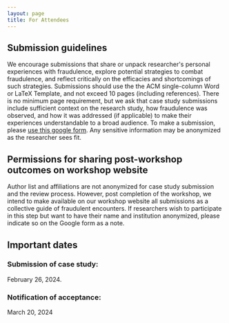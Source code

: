 ```yaml
---
layout: page
title: For Attendees
---
```

## Submission guidelines
We encourage submissions that share or unpack researcher's personal experiences with fraudulence, explore potential strategies to combat fraudulence, and reflect critically on
the efficacies and shortcomings of such strategies. Submissions should use the the ACM single-column Word or LaTeX Template, and not exceed 10 pages (including references). There is no minimum page requirement, but we ask that case study submissions include sufficient context on the research study, how fraudulence was observed, and how it was addressed (if applicable) to make their experiences understandable to a broad audience. To make a submission, please [use this google form](https://forms.gle/u2egyAo4wjZMNS6QA). Any sensitive information may be anonymized as the researcher sees fit.

## Permissions for sharing post-workshop outcomes on workshop website
Author list and affiliations are not anonymized for case study submission and the review process. However, post completion of the workshop, we intend to make available on our workshop website all submissions as a collective guide of fraudulent encounters. If researchers wish to participate in this step but want to have their name and institution anonymized, please indicate so on the Google form as a note.

## Important dates
### Submission of case study: 
February 26, 2024. 
### Notification of acceptance: 
March 20, 2024

